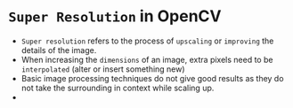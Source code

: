 # `Super Resolution` in OpenCV

- `Super resolution` refers to the process of `upscaling` or `improving` the details of the image.
- When increasing the `dimensions` of an image, extra pixels need to be `interpolated` (alter or insert something new)
- Basic image processing techniques do not give good results as they do not take the surrounding in context while scaling up.
- 
